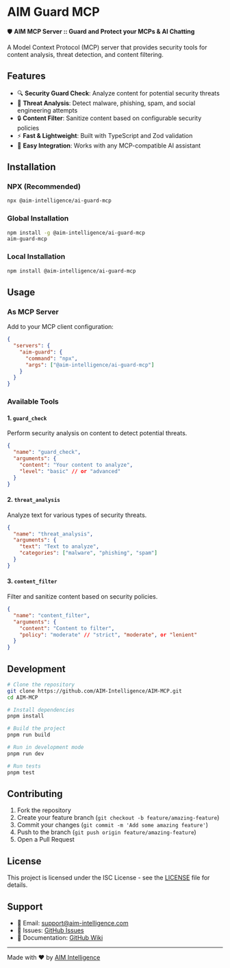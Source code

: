 # AIM Guard MCP

🛡️ **AIM MCP Server :: Guard and Protect your MCPs & AI Chatting**

A Model Context Protocol (MCP) server that provides security tools for content analysis, threat detection, and content filtering.

## Features

- 🔍 **Security Guard Check**: Analyze content for potential security threats
- 🚨 **Threat Analysis**: Detect malware, phishing, spam, and social engineering attempts
- 🔒 **Content Filter**: Sanitize content based on configurable security policies
- ⚡ **Fast & Lightweight**: Built with TypeScript and Zod validation
- 🔧 **Easy Integration**: Works with any MCP-compatible AI assistant

## Installation

### NPX (Recommended)

```bash
npx @aim-intelligence/ai-guard-mcp
```

### Global Installation

```bash
npm install -g @aim-intelligence/ai-guard-mcp
aim-guard-mcp
```

### Local Installation

```bash
npm install @aim-intelligence/ai-guard-mcp
```

## Usage

### As MCP Server

Add to your MCP client configuration:

```json
{
  "servers": {
    "aim-guard": {
      "command": "npx",
      "args": ["@aim-intelligence/ai-guard-mcp"]
    }
  }
}
```

### Available Tools

#### 1. `guard_check`

Perform security analysis on content to detect potential threats.

```json
{
  "name": "guard_check",
  "arguments": {
    "content": "Your content to analyze",
    "level": "basic" // or "advanced"
  }
}
```

#### 2. `threat_analysis`

Analyze text for various types of security threats.

```json
{
  "name": "threat_analysis",
  "arguments": {
    "text": "Text to analyze",
    "categories": ["malware", "phishing", "spam"]
  }
}
```

#### 3. `content_filter`

Filter and sanitize content based on security policies.

```json
{
  "name": "content_filter",
  "arguments": {
    "content": "Content to filter",
    "policy": "moderate" // "strict", "moderate", or "lenient"
  }
}
```

## Development

```bash
# Clone the repository
git clone https://github.com/AIM-Intelligence/AIM-MCP.git
cd AIM-MCP

# Install dependencies
pnpm install

# Build the project
pnpm run build

# Run in development mode
pnpm run dev

# Run tests
pnpm test
```

## Contributing

1. Fork the repository
2. Create your feature branch (`git checkout -b feature/amazing-feature`)
3. Commit your changes (`git commit -m 'Add some amazing feature'`)
4. Push to the branch (`git push origin feature/amazing-feature`)
5. Open a Pull Request

## License

This project is licensed under the ISC License - see the [LICENSE](LICENSE) file for details.

## Support

- 📧 Email: support@aim-intelligence.com
- 🐛 Issues: [GitHub Issues](https://github.com/AIM-Intelligence/AIM-MCP/issues)
- 📖 Documentation: [GitHub Wiki](https://github.com/AIM-Intelligence/AIM-MCP/wiki)

---

Made with ❤️ by [AIM Intelligence](https://github.com/AIM-Intelligence)
